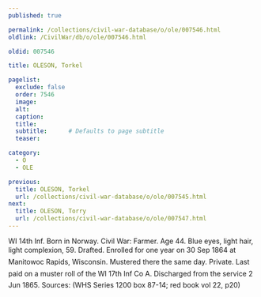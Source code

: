 ```yaml
---
published: true

permalink: /collections/civil-war-database/o/ole/007546.html
oldlink: /CivilWar/db/o/ole/007546.html

oldid: 007546

title: OLESON, Torkel

pagelist:
  exclude: false
  order: 7546
  image: 
  alt:
  caption:
  title:
  subtitle:      # Defaults to page subtitle
  teaser:

category: 
  - O 
  - OLE

previous:
  title: OLESON, Torkel
  url: /collections/civil-war-database/o/ole/007545.html  
next:
  title: OLESON, Torry
  url: /collections/civil-war-database/o/ole/007547.html   
---
```

WI 14th Inf. Born in Norway. Civil War: Farmer. Age 44. Blue eyes, light hair, light complexion, 5&#146;9&#148;. Drafted. Enrolled for one year on 30 Sep 1864 at Manitowoc Rapids, Wisconsin. Mustered there the same day. Private. &#147;Last paid&#148; on a muster roll of the WI 17th Inf Co A. Discharged from the service 2 Jun 1865. Sources: (WHS Series 1200 box 87-14; red book vol 22, p20)
